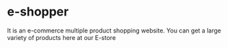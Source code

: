 # e-shopper
It is an e-commerce multiple product shopping website. You can get a large variety of products here at our E-store 
